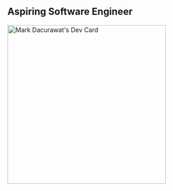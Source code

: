 ## Aspiring Software Engineer

<a href="https://app.daily.dev/markdacurawat"><img src="https://api.daily.dev/devcards/v2/cQIfLnyMxhHv3nnfY37Q7.png?r=xd0&type=default" width="356" alt="Mark Dacurawat's Dev Card"/></a>

<!--
**MarkDacurawat/MarkDacurawat** is a ✨ _special_ ✨ repository because its `README.md` (this file) appears on your GitHub profile.

Here are some ideas to get you started:

- 🔭 I’m currently working on ...
- 🌱 I’m currently learning ...
- 👯 I’m looking to collaborate on ...
- 🤔 I’m looking for help with ...
- 💬 Ask me about ...
- 📫 How to reach me: ...
- 😄 Pronouns: ...
- ⚡ Fun fact: ...
-->
